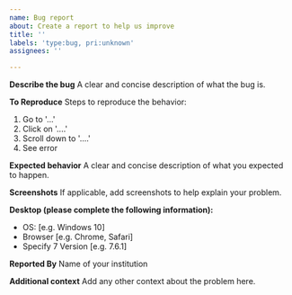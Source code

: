 ```yaml
---
name: Bug report
about: Create a report to help us improve
title: ''
labels: 'type:bug, pri:unknown'
assignees: ''

---
```


**Describe the bug**
A clear and concise description of what the bug is.

**To Reproduce**
Steps to reproduce the behavior:
1. Go to '...'
2. Click on '....'
3. Scroll down to '....'
4. See error

**Expected behavior**
A clear and concise description of what you expected to happen.

**Screenshots**
If applicable, add screenshots to help explain your problem.

**Desktop (please complete the following information):**
 - OS: [e.g. Windows 10]
 - Browser [e.g. Chrome, Safari]
 - Specify 7 Version [e.g. 7.6.1]

**Reported By**
Name of your institution

**Additional context**
Add any other context about the problem here.
